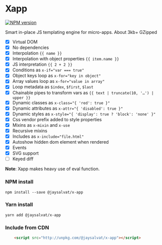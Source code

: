 
# Xapp

[![NPM version](https://badge.fury.io/js/%40jaysalvat%2Fx-app.svg)](http://github.com/jaysalvat/x-app)

Smart in-place JS templating engine for micro-apps.
About 3kb+ GZipped

- [x] Virtual DOM
- [x] No dependencies
- [x] Interpolation ``{{ name }}``
- [x] Interpolation with object properties ``{{ item.name }}``
- [x] JS interpretation ``{{ 2 + 2 }}``
- [x] Conditions as ``x-if="var === true"``
- [x] Object keys loop as ``x-for="key in object"``
- [x] Array values loop as ``x-for="value in array"``
- [x] Loop metadata as ``$index``, ``$first``, ``$last``
- [x] Chainable pipes to transform vars as ``{{ text | truncate(10, '…') | upper }}``
- [x] Dynamic classes as ``x-class="{ 'red': true }"``
- [x] Dynamic attributes as ``x-attr="{ 'disabled': true }"``
- [x] Dynamic styles as ``x-style="{ 'display': true ? 'block': 'none' }"``
- [x] Css vendor prefix added to style properties
- [x] Mixins as ``x-mixin`` and ``x-use``
- [x] Recursive mixins
- [x] Includes as ``x-include="file.html"``
- [x] Autoshow hidden dom element when rendered
- [x] Events
- [x] SVG support
- [ ] Keyed diff

**Note**: Xapp makes heavy use of eval function.

### NPM install

    npm install --save @jaysalvat/x-app

### Yarn install

    yarn add @jaysalvat/x-app

### Include from CDN

```html
    <script src="http://unpkg.com/@jaysalvat/x-app"></script>
```
